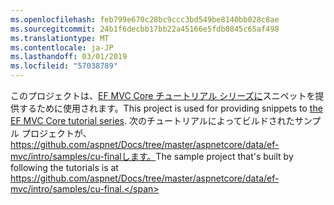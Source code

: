 ```yaml
---
ms.openlocfilehash: feb799e670c28bc9ccc3bd549be8140bb028c8ae
ms.sourcegitcommit: 24b1f6decbb17bb22a45166e5fdb0845c65af498
ms.translationtype: MT
ms.contentlocale: ja-JP
ms.lasthandoff: 03/01/2019
ms.locfileid: "57038789"
---
```

<span data-ttu-id="0e9fd-101">このプロジェクトは、[EF MVC Core チュートリアル シリーズに](https://docs.microsoft.com/aspnet/core/data/ef-mvc/intro)スニペットを提供するために使用されます。</span><span class="sxs-lookup"><span data-stu-id="0e9fd-101">This project is used for providing snippets to [the EF MVC Core tutorial series](https://docs.microsoft.com/aspnet/core/data/ef-mvc/intro).</span></span> <span data-ttu-id="0e9fd-102">次のチュートリアルによってビルドされたサンプル プロジェクトが、 https://github.com/aspnet/Docs/tree/master/aspnetcore/data/ef-mvc/intro/samples/cu-finalします。</span><span class="sxs-lookup"><span data-stu-id="0e9fd-102">The sample project that's built by following the tutorials is at https://github.com/aspnet/Docs/tree/master/aspnetcore/data/ef-mvc/intro/samples/cu-final.</span></span>
